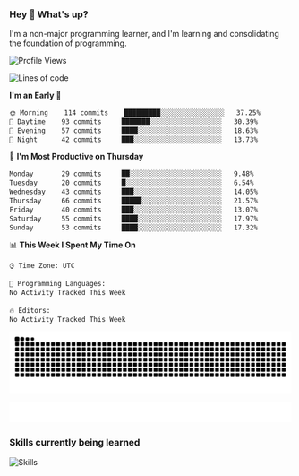 ### Hey :wave: What's up?

I'm a non-major programming learner, and I'm learning and consolidating the foundation of programming.

<!--START_SECTION:waka-->
![Profile Views](http://img.shields.io/badge/Profile%20Views-491-blue)

![Lines of code](https://img.shields.io/badge/From%20Hello%20World%20I%27ve%20Written-2%20Million%20lines%20of%20code-blue)

**I'm an Early 🐤** 

```text
🌞 Morning    114 commits    █████████░░░░░░░░░░░░░░░░   37.25% 
🌆 Daytime    93 commits     ███████░░░░░░░░░░░░░░░░░░   30.39% 
🌃 Evening    57 commits     ████░░░░░░░░░░░░░░░░░░░░░   18.63% 
🌙 Night      42 commits     ███░░░░░░░░░░░░░░░░░░░░░░   13.73%

```
📅 **I'm Most Productive on Thursday** 

```text
Monday       29 commits     ██░░░░░░░░░░░░░░░░░░░░░░░   9.48% 
Tuesday      20 commits     █░░░░░░░░░░░░░░░░░░░░░░░░   6.54% 
Wednesday    43 commits     ███░░░░░░░░░░░░░░░░░░░░░░   14.05% 
Thursday     66 commits     █████░░░░░░░░░░░░░░░░░░░░   21.57% 
Friday       40 commits     ███░░░░░░░░░░░░░░░░░░░░░░   13.07% 
Saturday     55 commits     ████░░░░░░░░░░░░░░░░░░░░░   17.97% 
Sunday       53 commits     ████░░░░░░░░░░░░░░░░░░░░░   17.32%

```


📊 **This Week I Spent My Time On** 

```text
⌚︎ Time Zone: UTC

💬 Programming Languages: 
No Activity Tracked This Week

🔥 Editors: 
No Activity Tracked This Week

```


<!--END_SECTION:waka-->

![Snake animation](https://raw.githubusercontent.com/dirname/dirname/output/snake.svg)

![metrics](github-metrics.svg)

### Skills currently being learned

![Skills](https://skillicons.dev/icons?i=linux,rust,go,solidity,typescript,bash,git,postgres,mysql,redis,mongo,docker,kubernetes,prometheus,grafana)

